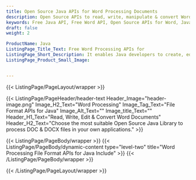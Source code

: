 ```yaml
---
title: Open Source Java APIs for Word Processing Documents
description: Open Source APIs to read, write, manipulate & convert Word formats using Java
keywords: Free Java API, Free Word API, Open Source APIs for Word, Java Word API, Create Free Word Document, Convert Word Document Free
draft: false
weight: 2

ProductName: Java
ListingPage_Title_Text: Free Word Processing APIs for
ListingPage_Short_Description: It enables Java developers to create, edit and convert Word documents to other popular file formats from their own Java applications.
ListingPage_Product_Small_Image: 


---
```


{{< ListingPage/PageLayout/wrapper >}}

{{< ListingPage/PageHeader/header-text
Header_Image="header-image.png"
Image_H2_Text="Word Processing"
Image_Tag_Text="File Format APIs for Java"
Image_Alt_Text=""
Image_title_Text=""
Header_H1_Text="Read, Write, Edit & Convert Word Documents"
Header_H2_Text="Choose the most suitable Open Source Java Library to process DOC & DOCX files in your own applications." >}}

{{< ListingPage/PageBody/wrapper >}}
{{< ListingPage/PageBody/dynamic-content type="level-two" title="Word Processing File Format APIs for Java Include" >}}
{{< /ListingPage/PageBody/wrapper >}}

{{< /ListingPage/PageLayout/wrapper >}}